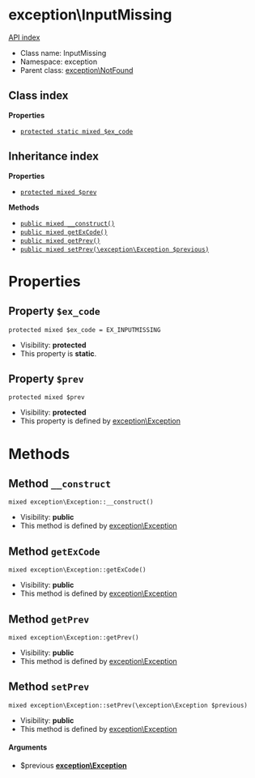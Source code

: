 # exception\InputMissing
[API index](../API-index.md)






* Class name: InputMissing
* Namespace: exception
* Parent class: [exception\NotFound](../exception/NotFound.md)




## Class index

**Properties**
* [`protected static mixed $ex_code`](#property-ex_code)



## Inheritance index

**Properties**
* [`protected mixed $prev`](#property-prev)

**Methods**
* [`public mixed __construct()`](#method-__construct)
* [`public mixed getExCode()`](#method-getExCode)
* [`public mixed getPrev()`](#method-getPrev)
* [`public mixed setPrev(\exception\Exception $previous)`](#method-setPrev)



# Properties


## Property `$ex_code`

```
protected mixed $ex_code = EX_INPUTMISSING
```





* Visibility: **protected**
* This property is **static**.


## Property `$prev`

```
protected mixed $prev
```





* Visibility: **protected**
* This property is defined by [exception\Exception](../exception/Exception.md)


# Methods


## Method `__construct`

```
mixed exception\Exception::__construct()
```





* Visibility: **public**
* This method is defined by [exception\Exception](../exception/Exception.md)



## Method `getExCode`

```
mixed exception\Exception::getExCode()
```





* Visibility: **public**
* This method is defined by [exception\Exception](../exception/Exception.md)



## Method `getPrev`

```
mixed exception\Exception::getPrev()
```





* Visibility: **public**
* This method is defined by [exception\Exception](../exception/Exception.md)



## Method `setPrev`

```
mixed exception\Exception::setPrev(\exception\Exception $previous)
```





* Visibility: **public**
* This method is defined by [exception\Exception](../exception/Exception.md)

#### Arguments

* $previous **[exception\Exception](../exception/Exception.md)**



